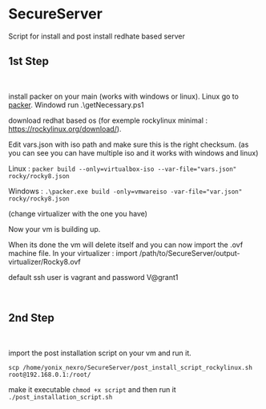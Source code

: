# SecureServer
Script for install and post install redhate based server
<br>

## 1st Step

<br>

install packer on your main (works with windows or linux). Linux go to [packer](https://www.packer.io/downloads). Windowd run .\getNecessary.ps1

download redhat based os (for exemple rockylinux minimal  : https://rockylinux.org/download/).

Edit vars.json with iso path and make sure this is the right checksum. (as you can see you can have multiple iso and it works with windows and linux)


Linux : `packer build --only=virtualbox-iso --var-file="vars.json"  rocky/rocky8.json `

Windows : `.\packer.exe build -only=vmwareiso -var-file="var.json" rocky/rocky8.json`

(change virtualizer with the one you have)

Now your vm is building up.

When its done the vm will delete itself and you can now import the .ovf machine file. In your virtualizer : import /path/to/SecureServer/output-virtualizer/Rocky8.ovf

default ssh user is vagrant and password V@grant1

<br>

## 2nd Step
<br>

import the post installation script on your vm and run it.

`scp /home/yonix_nexro/SecureServer/post_install_script_rockylinux.sh root@192.168.0.1:/root/`

make it executable `chmod +x script` and then run it `./post_installation_script.sh`
